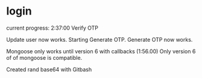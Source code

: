 # login

current progress: 2:37:00 Verify OTP

Update user now works. Starting Generate OTP. Generate OTP now works. 

Mongoose only works until version 6 with callbacks (1:56.00) Only version 6 of of mongoose is compatible. 

Created rand base64 with Gitbash
